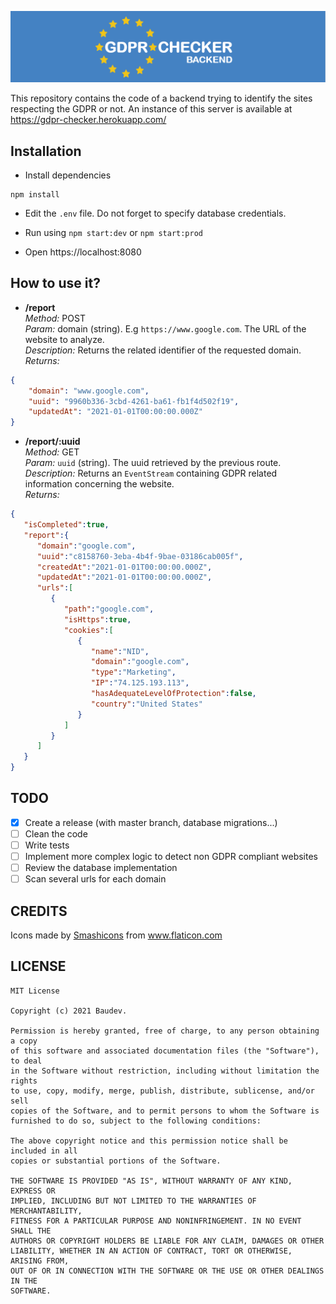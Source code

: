 ![banner](banner.png)

This repository contains the code of a backend trying to identify the sites respecting the GDPR or not.
An instance of this server is available at https://gdpr-checker.herokuapp.com/ 

## Installation

- Install dependencies

``` 
npm install
```

- Edit the `.env` file. Do not forget to specify database credentials.

- Run using `npm start:dev` or `npm start:prod`

- Open https://localhost:8080

## How to use it?

- **/report**  
*Method:* POST  
*Param:* domain (string). E.g `https://www.google.com`. The URL of the website to analyze.  
*Description:* Returns the related identifier of the requested domain.  
*Returns:*  
```json
{
    "domain": "www.google.com",
    "uuid": "9960b336-3cbd-4261-ba61-fb1f4d502f19",
    "updatedAt": "2021-01-01T00:00:00.000Z"
}
```  

- **/report/:uuid**  
*Method:* GET  
*Param:* `uuid` (string). The uuid retrieved by the previous route.  
*Description:* Returns an `EventStream` containing GDPR related information concerning the website.  
*Returns:*
```json
{
   "isCompleted":true,
   "report":{
      "domain":"google.com",
      "uuid":"c8158760-3eba-4b4f-9bae-03186cab005f",
      "createdAt":"2021-01-01T00:00:00.000Z",
      "updatedAt":"2021-01-01T00:00:00.000Z",
      "urls":[
         {
            "path":"google.com",
            "isHttps":true,
            "cookies":[
               {
                  "name":"NID",
                  "domain":"google.com",
                  "type":"Marketing",
                  "IP":"74.125.193.113",
                  "hasAdequateLevelOfProtection":false,
                  "country":"United States"
               }
            ]
         }
      ]
   }
}
```

## TODO
- [X] Create a release (with master branch, database migrations...)
- [ ] Clean the code
- [ ] Write tests
- [ ] Implement more complex logic to detect non GDPR compliant websites
- [ ] Review the database implementation
- [ ] Scan several urls for each domain

## CREDITS

<div>Icons made by <a href="https://www.flaticon.com/authors/smashicons" title="Smashicons">Smashicons</a> from <a href="https://www.flaticon.com/" title="Flaticon">www.flaticon.com</a></div>

## LICENSE

```
MIT License  
  
Copyright (c) 2021 Baudev.  
  
Permission is hereby granted, free of charge, to any person obtaining a copy  
of this software and associated documentation files (the "Software"), to deal  
in the Software without restriction, including without limitation the rights  
to use, copy, modify, merge, publish, distribute, sublicense, and/or sell  
copies of the Software, and to permit persons to whom the Software is  
furnished to do so, subject to the following conditions:  
  
The above copyright notice and this permission notice shall be included in all  
copies or substantial portions of the Software.  
  
THE SOFTWARE IS PROVIDED "AS IS", WITHOUT WARRANTY OF ANY KIND, EXPRESS OR  
IMPLIED, INCLUDING BUT NOT LIMITED TO THE WARRANTIES OF MERCHANTABILITY,  
FITNESS FOR A PARTICULAR PURPOSE AND NONINFRINGEMENT. IN NO EVENT SHALL THE  
AUTHORS OR COPYRIGHT HOLDERS BE LIABLE FOR ANY CLAIM, DAMAGES OR OTHER  
LIABILITY, WHETHER IN AN ACTION OF CONTRACT, TORT OR OTHERWISE, ARISING FROM,  
OUT OF OR IN CONNECTION WITH THE SOFTWARE OR THE USE OR OTHER DEALINGS IN THE  
SOFTWARE.
```
